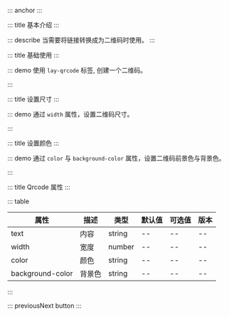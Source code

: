 ::: anchor
:::

::: title 基本介绍
:::

::: describe 当需要将链接转换成为二维码时使用。
:::

::: title 基础使用
:::

::: demo 使用 `lay-qrcode` 标签, 创建一个二维码。

<template>
  <lay-qrcode text="http://www.layui-vue.com"></lay-qrcode>
</template>

<script>
import { ref } from 'vue'

export default {
  setup() {

    return {
    }
  }
}
</script>

:::

::: title 设置尺寸
:::

::: demo 通过 `width` 属性，设置二维码尺寸。

<template>
  <lay-qrcode text="http://www.layui-vue.com" :width="100"></lay-qrcode>
</template>

<script>
import { ref } from 'vue'

export default {
  setup() {

    return {
    }
  }
}
</script>

:::

::: title 设置颜色
:::

::: demo 通过 `color` 与 `background-color` 属性，设置二维码前景色与背景色。

<template>
  <lay-qrcode text="http://www.layui-vue.com" color="#009688"></lay-qrcode>
</template>

<script>
import { ref } from 'vue'

export default {
  setup() {

    return {
    }
  }
}
</script>

:::

::: title Qrcode 属性
:::

::: table

| 属性         | 描述     | 类型    | 默认值    | 可选值                             | 版本    |
| ------------ | -------- | ------- | --------- | ---------------------------------- | ------- |
| text         | 内容     | string  | --  | --  | --      |
| width        | 宽度     | number  | --        | --                    | --      |
| color        | 颜色     | string | --    | --                    | --      |
| background-color       | 背景色     | string | --    | --                      | --      |

:::

::: previousNext button
:::
